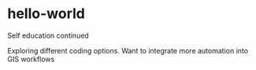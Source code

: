 # hello-world
Self education continued

Exploring different coding options.
Want to integrate more automation into GIS workflows
